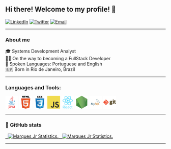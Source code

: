 <h2> Hi there! Welcome to my profile! 👋  </h2>
<a href="https://www.linkedin.com/in/antonio-m-marques-jr-6b1415147/" target="_blank"><img alt="LinkedIn" src="https://img.shields.io/badge/-LinkedIn-%233498db?style=flat-square&logo=linkedin&color=0077B5&?logoWidth=100&logoColor=FFF" /></a>
<a href="https://twitter.com/" target="_blank"><img alt="Twitter" src="https://img.shields.io/badge/-Twitter-%233498db?style=flat-square&logo=Twitter&color=1DA1F2&?logoWidth=100&logoColor=FFF" /></a>
<a href="mailto:jrmanny@gmail.com" target="_blank"><img alt="Email" src="https://img.shields.io/badge/-Gmail-%233498db?style=flat-square&logo=gmail&color=D14836&?logoWidth=100&logoColor=FFF" /></a>
<hr/>

<h3> About me </h3>
🎓 Systems Development Analyst <br/>
 🧑‍💻 On the way to becoming a FullStack Developer <br/>
 💬 Spoken Languages:  Portuguese and English <br/>
🇧🇷 Born in Rio de Janeiro, Brazil
<hr/>
<h3>Languages and Tools:</h3>

<p align="center">

  <div align="left">
  
 <code><img height="40" src="https://raw.githubusercontent.com/devicons/devicon/master/icons/java/java-original-wordmark.svg"></code>  <code><img height="40" src="https://raw.githubusercontent.com/github/explore/80688e429a7d4ef2fca1e82350fe8e3517d3494d/topics/html/html.png"></code> <code><img height="40" src="https://raw.githubusercontent.com/github/explore/80688e429a7d4ef2fca1e82350fe8e3517d3494d/topics/css/css.png"></code>  <code><img height="40" src="https://raw.githubusercontent.com/github/explore/80688e429a7d4ef2fca1e82350fe8e3517d3494d/topics/javascript/javascript.png"></code> <code><img height="40" src="https://raw.githubusercontent.com/devicons/devicon/master/icons/react/react-original-wordmark.svg"></code> <code><img height="40" src="https://raw.githubusercontent.com/github/explore/80688e429a7d4ef2fca1e82350fe8e3517d3494d/topics/nodejs/nodejs.png"></code>  <code><img height="40" src="https://raw.githubusercontent.com/github/explore/80688e429a7d4ef2fca1e82350fe8e3517d3494d/topics/mysql/mysql.png"></code> <code><img height="40" src="https://raw.githubusercontent.com/github/explore/80688e429a7d4ef2fca1e82350fe8e3517d3494d/topics/git/git.png"></code> 
  </div>
  </p>
  <hr />
  <h3>🚀 GitHub stats</h3>
<a href="https://github.com/MarqDev">
  &nbsp; <img height="175em" src="https://github-readme-stats.vercel.app/api?username=marqdev&show_icons=true&theme=radical" alt="Marques Jr Statistics." />
  &nbsp; <img height="175em" src="https://github-readme-stats.vercel.app/api/top-langs/?username=marqdev&layout=compact&langs_count=6&theme=radical" alt="Marques Jr Statistics." />
</a>
<hr />



